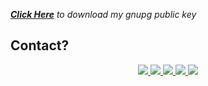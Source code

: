 <!--

<h2><i>Call me on any project</i></h2>




## projects
- [Bash](#bash) <img src="https://github.com/aruncs31s/aruncs31s/blob/main/icons/icons8-bash-48.png" width="16"/>
- [Python](#python) <img src="https://github.com/aruncs31s/aruncs31s/blob/main/icons/icons8-python-48.png" width="16"/>
- [Html](#html) <img src="https://github.com/aruncs31s/aruncs31s/blob/main/icons/icons8-html-filetype-24.png" width="16"/><img src="https://github.com/aruncs31s/aruncs31s/blob/main/icons/icons8-css3-30.png" width="16"/>
- [flask](#flask) <img src="https://github.com/aruncs31s/aruncs31s/blob/main/icons/icons8-flask-50.png" width="16"/>
- [MATLAB](#matlab)  <img src="https://github.com/aruncs31s/aruncs31s/blob/main/icons/icons8-matlab-48.png" width="16"/>
- [cyber security](#cyber-security)<img src="https://github.com/aruncs31s/aruncs31s/blob/main/icons/icons8-matrix-desktop-48.png" width="16"/>
- [Java script](#java-script)<img src="https://github.com/aruncs31s/aruncs31s/blob/main/icons/icons8-python-48.png" width="16"/>
- [Node js](#nodejs) <img src="https://github.com/aruncs31s/aruncs31s/blob/main/icons/icons8-node-js-48.png" width="16"/>
- [C programming](#c-programming)<img src="https://github.com/aruncs31s/aruncs31s/blob/main/icons/icons8-python-48.png" width="16"/>
- [C ++](#cpp) <img src="https://github.com/aruncs31s/aruncs31s/blob/main/icons/icons8-python-48.png" width="16"/>
- [Linux](#linux) <img src="https://github.com/aruncs31s/aruncs31s/blob/main/icons/icons8-linux-48.png" width="16"/>
  - [tmux](#tmux)<img src="https://github.com/aruncs31s/aruncs31s/blob/main/icons/icons8-python-48.png" width="16"/>
- [Assembly](https://github.com/aruncs31s/programming/tree/main/assembly)
  - [8051](#8051)
- [Android](#android)
   - [Termux](#termux) <img src="https://github.com/aruncs31s/aruncs31s/blob/main/icons/icons8-python-48.png" width="16"/>
   - [T-ui](#t-ui)


-->
[***Click Here***](./keys/archcraft/2023.Nov/public.key.gpg?raw=true) *to download my gnupg public key*


## Contact?
<p align='center'>
  
  <a href="http://wa.me/+919747350188">
    <img src="https://img.shields.io/badge/WhatsApp-25D366?style=for-the-badge&logo=whatsapp&logoColor=white" />
  <a href="https://instagram.com/aruncs31s?igshid=YmMyMTA2M2Y=">
    <img src="https://img.shields.io/badge/Instagram-E4405F?style=for-the-badge&logo=instagram&logoColor=white" />
  <a href="mailto:aruncs31ss@gmail.com">
    <img src="https://img.shields.io/badge/Gmail-D14836?style=for-the-badge&logo=gmail&logoColor=white" />
  <a href="https://t.me/killadinjan">
    <img src="https://img.shields.io/badge/Telegram-2CA5E0?style=for-the-badge&logo=telegram&logoColor=white" />
  <a href="https://www.linkedin.com/in/arun-cs-3b2442256"> 
     <img src="https://img.shields.io/badge/LinkedIn-0077B5?style=for-the-badge&logo=linkedin&logoColor=white" />
  

<!--
## Bash 
1. [Bash Tutorial](https://github.com/aruncs31s/ethical-hacking/tree/main/languages#bash)
2. [Linux mining](https://github.com/aruncs31s/linux-mining/blob/main/fastTermuxSetup.sh)
3. [python-programming](https://github.com/aruncs31s/programming/tree/main/python)


## html

1. [myDFWeb](https://github.com/aruncs31s/myDFWeb)
2. [web-ethical-hacking](https://github.com/aruncs31s/web-ethical-hacking)
3. [ethical-hacking.github.io](https://github.com/aruncs31s/ethical-hacking.github.io)
4. [aruncs31s.github.io](https://github.com/aruncs31s/aruncs31s.github.io)
5. [Ethical-h4ckers.github.io](https://github.com/aruncs31s/Ethical-h4ckers.github.io)
6. [html-programming](https://github.com/aruncs31s/programming/tree/main/html)

## flask
1. [flask](https://github.com/aruncs31s/programming/tree/main/flask)

## MATLAB
1. [MATLAB-programming](https://github.com/aruncs31s/programming/blob/main/MATLAB)

## Cyber Security
1. [ethical-hacking](https://github.com/aruncs31s/ethical-hacking)

## java script
1. [js-programming](https://github.com/aruncs31s/programming/tree/main/js)


## nodejs
1. [nodejs-programming](https://github.com/aruncs31s/programming/tree/main/node.js)


<h2 style='text-align:"center"' id="linux">Linux</h2>

### Tmux 
1. [tmux_lite](https://github.com/aruncs31s/lite_tmux)
### vnc
2. [web-vnc](https://github.com/aruncs31s/web-vnc)
     -> just tutorial for accesing(share) vnc through web(HTML5)
3. [android linux monitor](https://github.com/aruncs31s/android-linux-monitor)

### neovim
1. [neovim-theme-1](https://github.com/aruncs31s/linux-dot-files/tree/main/neovim)
2. [neovim-vscode-theme](https://github.com/aruncs31s/neovim-vscode-theme)


## C Programming
1. [simplecprograms](https://github.com/aruncs31s/simplecprograms)
    -> Electronics Engineering S4 C programing solutions
2. [c programming](https://github.com/aruncs31s/programming/tree/main/c)


## cpp
1. [cpp](https://github.com/aruncs31s/programming/tree/main/cpp)


## Android

### Galaxy note 3
1. [dual-speaker-mod-galaxy-note-3](https://github.com/aruncs31s/dual-speaker-mod-galaxy-note-3)

### Termux 

1. [Termux_Startup](https://github.com/aruncs31s/termux_startup)
2. [termux-x11-audio](https://github.com/aruncs31s/termux-x11-audio)
3. [Kali-installer](https://github.com/aruncs31s/termux-kali)
4. [yt2mp3](https://github.com/aruncs31s/yt2mp3)
5. [termux-alarm](https://github.com/aruncs31s/termux-alarm)

### T-ui launcher
1.[tui-theme-manager](https://github.com/aruncs31s/t-ui_themes/tree/main/theme-manager)
2.[

### Apps 

1. [app-ethical-hacking](https://github.com/aruncs31s/app-ethical-hacking)

-->
